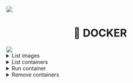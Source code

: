 <img src="https://user-images.githubusercontent.com/73097560/115834477-dbab4500-a447-11eb-908a-139a6edaec5c.gif" />

<div align="center">
  <h1>📌 DOCKER</h1>
</div>

<img src="https://user-images.githubusercontent.com/73097560/115834477-dbab4500-a447-11eb-908a-139a6edaec5c.gif" />

<details>
<summary>List images</summary>

## ``List images``

### Usage:
    
    docker images [OPTIONS] [REPOSITORY[:TAG]]
    
### Aliases:
    
    docker image ls, docker image list, docker images
    
### Options:

| Parameter                 | Explanation                                                                                                   |
|:--------------------------|:--------------------------------------------------------------------------------------------------------------|
| -a, --all                 | Show all images (default hides intermediate images)                                                           |
| -f, --filter filter       | Filter output based on conditions provided                                                                    |
| --format string           | Format output using a custom template:                                                                        |
|                           | 'table':            Print output in table format with column headers (default)                                |
|                           | 'table TEMPLATE':   Print output in table format using the given Go template                                  |
|                           | 'json':             Print in JSON format                                                                      |
|                           | 'TEMPLATE':         Print output using the given Go template                                                  |
|                           | Refer to https://docs.docker.com/go/formatting/ for more information about formatting output with templates   |
| --no-trunc                | Don't truncate output                                                                                         |
| -q, --quiet               | Only display container IDs                                                                                    |

### Examples:

> ```bash
> $ docker images -a
> $ docker images --no-trunc --format "table {{.Digest}}\t{{.ID}}\t{{.Repository}}\t{{.Tag}}\t{{.Size}}"
> ```

<br />
</details>

<details>
<summary>List containers</summary>

## ``List containers``

### Usage:
    
    docker container ls [OPTIONS]
    
### Aliases:
    
    docker container ls, docker container list, docker container ps, docker ps
    
### Options:

| Parameter         | Explanation                                                       | State             |
|:------------------|:------------------------------------------------------------------|:------------------|
| -a, --all         | Show all containers (default shows just running)                  | All states        |
| -l, --latest      | Show the latest created container (includes all states)           | All states        |
| -n, --last int    | Show n last created containers (includes all states) (default -1) | All states        |
| -q, --quiet       | Only display container IDs                                        | Just running      |

### Examples:

> ```bash
> $ docker container ls
> $ docker container ls -a
> ```

<br />
</details>

<details>
<summary>Run container</summary>

## ``Run containers``
    
Create and run a new container from an image
    
### Usage:
    
    docker container run [OPTIONS] IMAGE [COMMAND] [ARG...]
    
### Aliases:
    
    docker container run, docker run
    
### Options:

| Parameter                 | Explanation										|
|:--------------------------|:--------------------------------------------------|
| -d, --detach              | Run container in background and print container ID|
| -t, --tty                 | Allocate a pseudo-TTY								|
| -i, --interactive         | Keep STDIN open even if not attached				|
| --rm                      | Automatically remove the container when it exits	|
| --name string             | Assign a name to the container					|
| -p, --publish list        | Publish a containers port(s) to the host			|
| -h, --hostname string     | Container host name								|
| --network network			| Connect a container to a network					|
| -v						| Bind mount a volume								|
   
STDIN - Entrada padrão que o dado, frequentemente texto, está indo para um programa
    
### Examples:

> ```bash
> $ docker container run -dti --rm --name first-hello-world hello-world
> $ docker container run -it -d --rm -p 8080:80 nginx
> $ docker container run -d --hostname my-rabbit --name some-rabbit -p 5672:5672 -p 15672:15672 rabbitmq:3-management
> ```

<br />
</details>

<details>
<summary>Remove containers</summary>

## ``Remove containers``

Remove one or more containers

### Usage:
  
    docker container rm [OPTIONS] CONTAINER [CONTAINER...]
  
### Aliases:
  
    docker container rm, docker container remove, docker rm
  
### Options:

| Parameter                 | Explanation											                      |
|:--------------------------|:------------------------------------------------------|
| -f, --force				        |Force the removal of a running container (uses SIGKILL)|
| -l, --link				        |Remove the specified link								              |
| -v, --volumes				      |Remove anonymous volumes associated with the container	|

### Examples:

> ```bash
> $ docker container rm c98307310146
> $ docker container rm first-hello-world
> ```

</details>
